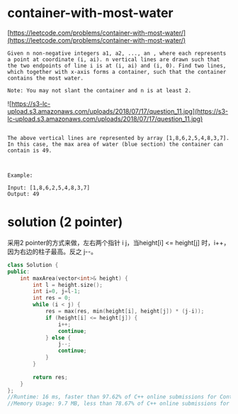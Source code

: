 # container-with-most-water

[https://leetcode.com/problems/container-with-most-water/](https://leetcode.com/problems/container-with-most-water/)

```
Given n non-negative integers a1, a2, ..., an , where each represents a point at coordinate (i, ai). n vertical lines are drawn such that the two endpoints of line i is at (i, ai) and (i, 0). Find two lines, which together with x-axis forms a container, such that the container contains the most water.

Note: You may not slant the container and n is at least 2.

```
![https://s3-lc-upload.s3.amazonaws.com/uploads/2018/07/17/question_11.jpg](https://s3-lc-upload.s3.amazonaws.com/uploads/2018/07/17/question_11.jpg)
```

The above vertical lines are represented by array [1,8,6,2,5,4,8,3,7]. In this case, the max area of water (blue section) the container can contain is 49.

 

Example:

Input: [1,8,6,2,5,4,8,3,7]
Output: 49
```

# solution (2 pointer)

采用2 pointer的方式来做，左右两个指针 i j，当height[i] <= height[j] 时，i++，因为右边的柱子最高。反之 j--。

```c++
class Solution {
public:
    int maxArea(vector<int>& height) {
        int l = height.size();
        int i=0, j=l-1;
        int res = 0;
        while (i < j) {
            res = max(res, min(height[i], height[j]) * (j-i));
            if (height[i] <= height[j]) {
                i++;
                continue;
            } else {
                j--;
                continue;
            }
        }
        
        return res;
    }
};
//Runtime: 16 ms, faster than 97.62% of C++ online submissions for Container With Most Water.
//Memory Usage: 9.7 MB, less than 78.67% of C++ online submissions for Container With Most Water.
```